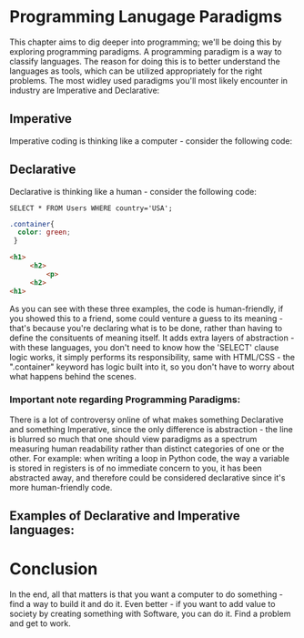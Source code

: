 # Programming Lanugage Paradigms

This chapter aims to dig deeper into programming; we'll be doing this by exploring programming paradigms. A programming paradigm is a way to classify languages. The reason for doing this is to better understand the languages as tools, which can be utilized appropriately for the right problems. The most widley used paradigms you'll most likely encounter in industry are Imperative and Declarative:


## Imperative

Imperative coding is thinking like a computer - consider the following code:



## Declarative

Declarative is thinking like a human - consider the following code:

```MySQL
SELECT * FROM Users WHERE country='USA';
```
```CSS
.container{
  color: green;
 }
 ```
 ```HTML
 <h1>
      <h2>
          <p>
      <h2>
 <h1>
 ```
As you can see with these three examples, the code is human-friendly, if you showed this to a friend, some could venture a guess to its meaning - that's because you're declaring what is to be done, rather than having to define the consituents of meaning itself. It adds extra layers of abstraction - with these languages, you don't need to know how the 'SELECT' clause logic works, it simply performs its responsibility, same with HTML/CSS - the ".container" keyword has logic built into it, so you don't have to worry about what happens behind the scenes.
 
### Important note regarding Programming Paradigms:

There is a lot of controversy online of what makes something Declarative and something Imperative, since the only difference is abstraction - the line is blurred so much that one should view paradigms as a spectrum measuring human readability rather than distinct categories of one or the other. For example: when writing a loop in Python code, the way a variable is stored in registers is of no immediate concern to you, it has been abstracted away, and therefore could be considered declarative since it's more human-friendly code.

## Examples of Declarative and Imperative languages:









# Conclusion

In the end, all that matters is that you want a computer to do something - find a way to build it and do it. Even better - if you want to add value to society by creating something with Software, you can do it. Find a problem and get to work.
